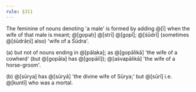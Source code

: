 ```yaml
---
rule: §311
---
```


The feminine of nouns denoting 'a male' is formed by adding @[ī] when the wife of that male is meant; @[gopaḥ] @[strī] @[gopī]; @[śūdrī] (sometimes @[śūdrāṇī] also) 'wife of a Śūdra'.

(a) but not of nouns ending in @[pālaka]; as @[gopālikā] 'the wife of a cowherd' (but @[gopāla] has @[gopālī]); @[aśvapālikā] 'the wife of a horse-groom'.

(b) @[sūrya] has @[sūryā] 'the divine wife of Sūrya;' but @[sūrī] i.e. @[kuntī] who was a mortal.